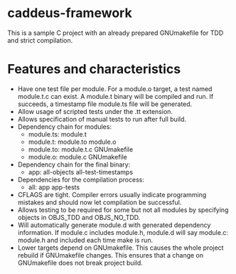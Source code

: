 caddeus-framework
=================

This is a sample C project with an already prepared GNUmakefile for TDD
and strict compilation.

Features and characteristics
============================

* Have one test file per module. For a module.o target, a test named
  module.t.c can exist. A module.t binary will be compiled and run.
  If succeeds, a timestamp file module.ts file will be generated.
* Allow usage of scripted tests under the .tt extension.
* Allows specification of manual tests to run after full build.
* Dependency chain for modules:
  - module.ts: module.t
  - module.t: module.to module.o
  - module.to: module.t.c GNUmakefile
  - module.o: module.c GNUmakefile
* Dependency chain for the final binary:
  - app: all-objects all-test-timestamps
* Dependencies for the compilation process:
  - all: app app-tests
* CFLAGS are tight. Compiler errors usually indicate programming
  mistakes and should now let compilation be successful.
* Allows testing to be required for some but not all modules by
  specifying objects in OBJS_TDD and OBJS_NO_TDD.
* Will automatically generate module.d with generated dependency
  information. If module.c includes module.h, module.d will say
  module.c: module.h and included each time make is run.
* Lower targets depend on GNUmakefile. This causes the whole project
  rebuild if GNUmakefile changes. This ensures that a change on
  GNUmakefile does not break project build.

